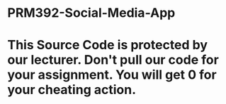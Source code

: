 # PRM392-Social-Media-App
# This Source Code is protected by our lecturer. Don't pull our code for your assignment. You will get 0 for your cheating action.
